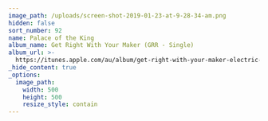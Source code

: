 ```yaml
---
image_path: /uploads/screen-shot-2019-01-23-at-9-28-34-am.png
hidden: false
sort_number: 92
name: Palace of the King
album_name: Get Right With Your Maker (GRR - Single)
album_url: >-
  https://itunes.apple.com/au/album/get-right-with-your-maker-electric-single/1441947889
_hide_content: true
_options:
  image_path:
    width: 500
    height: 500
    resize_style: contain
---
```


